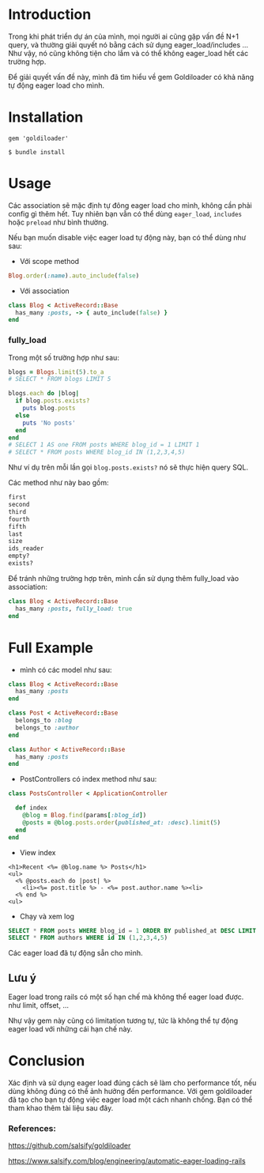 # Introduction

Trong khi phát triển dự án của mình, mọi người ai cũng gặp vấn đề N+1 query, và thường giải quyết nó bằng cách sử dụng eager_load/includes ...
Như vậy, nó cũng không tiện cho lắm và có thể không eager_load hết các trường hợp. 

Để giải quyết vấn đề này, mình đã tìm hiểu về gem Goldiloader có khả năng tự động eager load cho mình.

# Installation
```
gem 'goldiloader'
```
```
$ bundle install
```

# Usage
Các association sẽ mặc định tự đông eager load cho mình, không cần phải config gì thêm hết. Tuy nhiên bạn vẫn có thể dùng `eager_load`, `includes` hoặc `preload` như bình thường.

Nếu bạn muốn disable việc eager load tự động này, bạn có thể dùng như sau:
+ Với scope method
```ruby
Blog.order(:name).auto_include(false)
```
+ Với association
```ruby
class Blog < ActiveRecord::Base
  has_many :posts, -> { auto_include(false) }
end
```

### fully_load
Trong một số trường hợp như sau:

```ruby
blogs = Blogs.limit(5).to_a
# SELECT * FROM blogs LIMIT 5

blogs.each do |blog|
  if blog.posts.exists?
    puts blog.posts
  else
    puts 'No posts'
  end
end
# SELECT 1 AS one FROM posts WHERE blog_id = 1 LIMIT 1
# SELECT * FROM posts WHERE blog_id IN (1,2,3,4,5)
```
Như ví dụ trên mỗi lần gọi `blog.posts.exists?` nó sẽ thực hiện query SQL. 

Các method như này bao gồm:

```ruby
first
second
third
fourth
fifth
last
size
ids_reader
empty?
exists?
```

Để tránh những trường hợp trên, mình cần sử dụng thêm fully_load vào association:

```ruby
class Blog < ActiveRecord::Base
  has_many :posts, fully_load: true
end
```

# Full Example
+ mình có các model như sau:

```ruby
class Blog < ActiveRecord::Base
  has_many :posts
end

class Post < ActiveRecord::Base
  belongs_to :blog
  belongs_to :author
end

class Author < ActiveRecord::Base
  has_many :posts
end
```
+ PostControllers có index method như sau:
```ruby
class PostsController < ApplicationController

  def index
    @blog = Blog.find(params[:blog_id])
    @posts = @blog.posts.order(published_at: :desc).limit(5)
  end
end
```
+ View index
```
<h1>Recent <%= @blog.name %> Posts</h1>
<ul>
  <% @posts.each do |post| %>
    <li><%= post.title %> - <%= post.author.name %><li>
  <% end %>
<ul>
```

+ Chạy và xem log
```sql
SELECT * FROM posts WHERE blog_id = 1 ORDER BY published_at DESC LIMIT 5
SELECT * FROM authors WHERE id IN (1,2,3,4,5)
```

Các eager load đã tự động sẵn cho mình.

## Lưu ý
Eager load trong rails có một số hạn chế mà không thể eager load được. như limit, offset, ... 

Nhự vậy gem này cũng có limitation tương tự, tức là không thể tự động eager load với những cái hạn chế này.

# Conclusion
Xác định và sử dụng eager load đúng cách sẽ làm cho performance tốt, nếu dùng không đúng có thể ảnh hưởng đến performance. 
Với gem goldiloader đã tạo cho bạn tự động việc eager load một cách nhanh chống.
Bạn có thể tham khao thêm tài liệu sau đây. 

### References:

https://github.com/salsify/goldiloader

https://www.salsify.com/blog/engineering/automatic-eager-loading-rails
